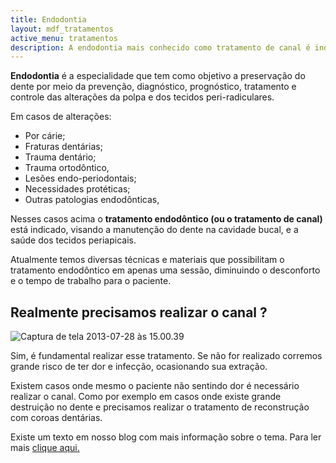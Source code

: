 ```yaml
---
title: Endodontia 
layout: mdf_tratamentos
active_menu: tratamentos
description: A endodontia mais conhecido como tratamento de canal é indicado quando o paciente tem cáries grandes e assim dor. Tire suas dúvidas.
---
```


**Endodontia** é a especialidade que tem como objetivo a preservação do dente por meio da prevenção, diagnóstico, prognóstico, tratamento e controle das alterações da polpa e dos tecidos peri-radiculares.

Em casos de alterações:  
- Por cárie; 
- Fraturas dentárias; 
- Trauma dentário; 
- Trauma ortodôntico, 
- Lesões endo-periodontais; 
- Necessidades protéticas; 
- Outras patologias endodônticas, 

Nesses casos acima o **tratamento endodôntico (ou o tratamento de canal)** está indicado, visando a manutenção do dente na cavidade bucal, e a saúde dos tecidos periapicais.

Atualmente temos diversas técnicas e materiais que possibilitam o tratamento endodôntico em apenas uma sessão, diminuindo o desconforto e o tempo de trabalho para o paciente.

## **Realmente precisamos realizar o canal ?**

![Captura de tela 2013-07-28 às 15.00.39](Captura-de-tela-2013-07-28-às-15.00.39-253x300.png)

Sim, é fundamental realizar esse tratamento. Se não for realizado corremos grande risco de ter dor e infecção, ocasionando sua extração. 

Existem casos onde mesmo o paciente não sentindo dor é necessário realizar o canal. Como por exemplo em casos onde existe grande destruição no dente e precisamos realizar o tratamento de reconstrução com coroas dentárias. 

Existe um texto em nosso blog com mais informação sobre o tema. Para ler mais [clique aqui.](https://mdfrossard.com.br/tratamento-de-canal/) 
